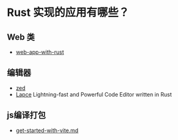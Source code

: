 # Rust 实现的应用有哪些？

## Web 类

- [web-app-with-rust](../web/web-app-with-rust.md)


## 编辑器

- [zed](https://github.com/zed-industries/zed)
- [Lapce](https://github.com/lapce/lapce) Lightning-fast and Powerful Code Editor written in Rust


## js编译打包

- [get-started-with-vite.md](../web/get-started-with-vite.md)

